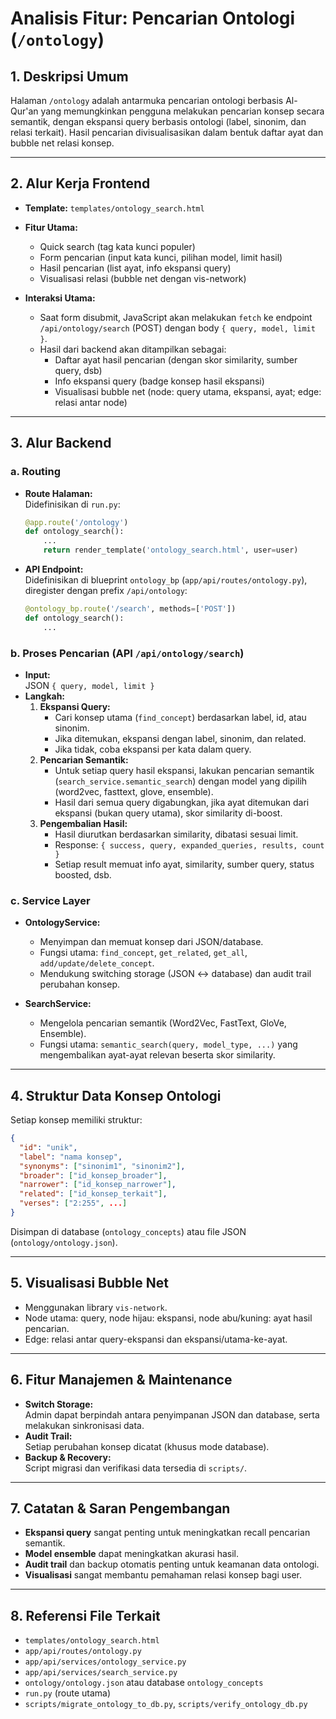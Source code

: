 # Analisis Fitur: Pencarian Ontologi (`/ontology`)

## 1. Deskripsi Umum

Halaman `/ontology` adalah antarmuka pencarian ontologi berbasis Al-Qur'an yang memungkinkan pengguna melakukan pencarian konsep secara semantik, dengan ekspansi query berbasis ontologi (label, sinonim, dan relasi terkait). Hasil pencarian divisualisasikan dalam bentuk daftar ayat dan bubble net relasi konsep.

---

## 2. Alur Kerja Frontend

- **Template:** `templates/ontology_search.html`
- **Fitur Utama:**

  - Quick search (tag kata kunci populer)
  - Form pencarian (input kata kunci, pilihan model, limit hasil)
  - Hasil pencarian (list ayat, info ekspansi query)
  - Visualisasi relasi (bubble net dengan vis-network)

- **Interaksi Utama:**
  - Saat form disubmit, JavaScript akan melakukan `fetch` ke endpoint `/api/ontology/search` (POST) dengan body `{ query, model, limit }`.
  - Hasil dari backend akan ditampilkan sebagai:
    - Daftar ayat hasil pencarian (dengan skor similarity, sumber query, dsb)
    - Info ekspansi query (badge konsep hasil ekspansi)
    - Visualisasi bubble net (node: query utama, ekspansi, ayat; edge: relasi antar node)

---

## 3. Alur Backend

### a. Routing

- **Route Halaman:**  
  Didefinisikan di `run.py`:
  ```python
  @app.route('/ontology')
  def ontology_search():
      ...
      return render_template('ontology_search.html', user=user)
  ```
- **API Endpoint:**  
  Didefinisikan di blueprint `ontology_bp` (`app/api/routes/ontology.py`), diregister dengan prefix `/api/ontology`:
  ```python
  @ontology_bp.route('/search', methods=['POST'])
  def ontology_search():
      ...
  ```

### b. Proses Pencarian (API `/api/ontology/search`)

- **Input:**  
  JSON `{ query, model, limit }`
- **Langkah:**
  1. **Ekspansi Query:**
     - Cari konsep utama (`find_concept`) berdasarkan label, id, atau sinonim.
     - Jika ditemukan, ekspansi dengan label, sinonim, dan related.
     - Jika tidak, coba ekspansi per kata dalam query.
  2. **Pencarian Semantik:**
     - Untuk setiap query hasil ekspansi, lakukan pencarian semantik (`search_service.semantic_search`) dengan model yang dipilih (word2vec, fasttext, glove, ensemble).
     - Hasil dari semua query digabungkan, jika ayat ditemukan dari ekspansi (bukan query utama), skor similarity di-boost.
  3. **Pengembalian Hasil:**
     - Hasil diurutkan berdasarkan similarity, dibatasi sesuai limit.
     - Response: `{ success, query, expanded_queries, results, count }`
     - Setiap result memuat info ayat, similarity, sumber query, status boosted, dsb.

### c. Service Layer

- **OntologyService:**

  - Menyimpan dan memuat konsep dari JSON/database.
  - Fungsi utama: `find_concept`, `get_related`, `get_all`, `add/update/delete_concept`.
  - Mendukung switching storage (JSON <-> database) dan audit trail perubahan konsep.

- **SearchService:**
  - Mengelola pencarian semantik (Word2Vec, FastText, GloVe, Ensemble).
  - Fungsi utama: `semantic_search(query, model_type, ...)` yang mengembalikan ayat-ayat relevan beserta skor similarity.

---

## 4. Struktur Data Konsep Ontologi

Setiap konsep memiliki struktur:

```json
{
  "id": "unik",
  "label": "nama konsep",
  "synonyms": ["sinonim1", "sinonim2"],
  "broader": ["id_konsep_broader"],
  "narrower": ["id_konsep_narrower"],
  "related": ["id_konsep_terkait"],
  "verses": ["2:255", ...]
}
```

Disimpan di database (`ontology_concepts`) atau file JSON (`ontology/ontology.json`).

---

## 5. Visualisasi Bubble Net

- Menggunakan library `vis-network`.
- Node utama: query, node hijau: ekspansi, node abu/kuning: ayat hasil pencarian.
- Edge: relasi antar query-ekspansi dan ekspansi/utama-ke-ayat.

---

## 6. Fitur Manajemen & Maintenance

- **Switch Storage:**  
  Admin dapat berpindah antara penyimpanan JSON dan database, serta melakukan sinkronisasi data.
- **Audit Trail:**  
  Setiap perubahan konsep dicatat (khusus mode database).
- **Backup & Recovery:**  
  Script migrasi dan verifikasi data tersedia di `scripts/`.

---

## 7. Catatan & Saran Pengembangan

- **Ekspansi query** sangat penting untuk meningkatkan recall pencarian semantik.
- **Model ensemble** dapat meningkatkan akurasi hasil.
- **Audit trail** dan backup otomatis penting untuk keamanan data ontologi.
- **Visualisasi** sangat membantu pemahaman relasi konsep bagi user.

---

## 8. Referensi File Terkait

- `templates/ontology_search.html`
- `app/api/routes/ontology.py`
- `app/api/services/ontology_service.py`
- `app/api/services/search_service.py`
- `ontology/ontology.json` atau database `ontology_concepts`
- `run.py` (route utama)
- `scripts/migrate_ontology_to_db.py`, `scripts/verify_ontology_db.py`
